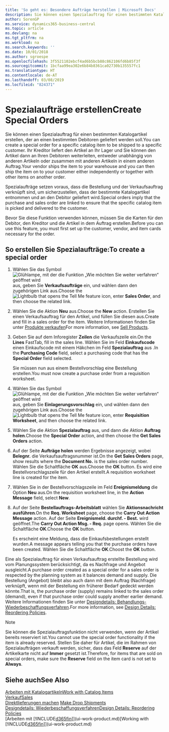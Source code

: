 ```yaml
---
title: 'So geht es: Besondere Aufträge herstellen | Microsoft Docs'
description: Sie können einen Spezialauftrag für einen bestimmten Katalogartikel erstellen, der an einen bestimmten Debitoren geliefert werden soll. Ihr Kreditor liefert den Artikel an Ihr Lager und Sie können den Artikel dann an Ihren Debitoren weiterleiten, entweder unabhängig von anderen Artikeln oder zusammen mit anderen Artikeln in einem anderen Auftrag.
author: SorenGP
ms.service: dynamics365-business-central
ms.topic: article
ms.devlang: na
ms.tgt_pltfrm: na
ms.workload: na
ms.search.keywords: ''
ms.date: 10/01/2018
ms.author: sgroespe
ms.openlocfilehash: 3f5521102ebcf4ad6b5bcb88c862106fd6b85f3f
ms.sourcegitcommit: 1bcfaa99ea302e6b84b8361ca02730b135557fc1
ms.translationtype: HT
ms.contentlocale: de-AT
ms.lasthandoff: 03/08/2019
ms.locfileid: "824371"
---
```

# <a name="create-special-orders"></a><span data-ttu-id="757c6-104">Spezialaufträge erstellen</span><span class="sxs-lookup"><span data-stu-id="757c6-104">Create Special Orders</span></span>
<span data-ttu-id="757c6-105">Sie können einen Spezialauftrag für einen bestimmten Katalogartikel erstellen, der an einen bestimmten Debitoren geliefert werden soll.</span><span class="sxs-lookup"><span data-stu-id="757c6-105">You can create a special order for a specific catalog item to be shipped to a specific customer.</span></span> <span data-ttu-id="757c6-106">Ihr Kreditor liefert den Artikel an Ihr Lager und Sie können den Artikel dann an Ihren Debitoren weiterleiten, entweder unabhängig von anderen Artikeln oder zusammen mit anderen Artikeln in einem anderen Auftrag.</span><span class="sxs-lookup"><span data-stu-id="757c6-106">Your vendor ships the item to your warehouse and you can then ship the item on to your customer either independently or together with other items on another order.</span></span>  

<span data-ttu-id="757c6-107">Spezialaufträge setzen voraus, dass die Bestellung und der Verkaufsauftrag verknüpft sind, um sicherzustellen, dass der bestimmte Katalogartikel entnommen und an den Debitor geliefert wird.</span><span class="sxs-lookup"><span data-stu-id="757c6-107">Special orders imply that the purchase and sales order are linked to ensure that the specific catalog item is picked and delivered to the customer.</span></span>  

<span data-ttu-id="757c6-108">Bevor Sie diese Funktion verwenden können, müssen Sie die Karten für den Debitor, den Kreditor und die Artikel in dem Auftrag erstellen.</span><span class="sxs-lookup"><span data-stu-id="757c6-108">Before you can use this feature, you must first set up the customer, vendor, and item cards necessary for the order.</span></span>  

## <a name="to-create-a-special-order"></a><span data-ttu-id="757c6-109">So erstellen Sie Spezialaufträge:</span><span class="sxs-lookup"><span data-stu-id="757c6-109">To create a special order</span></span>  
1.  <span data-ttu-id="757c6-110">Wählen Sie das Symbol ![Glühlampe, mit der die Funktion „Wie möchten Sie weiter verfahren“ geöffnet wird](media/ui-search/search_small.png "Wie möchten Sie weiter verfahren?") aus, geben Sie **Verkaufsaufträge** ein, und wählen dann den zugehörigen Link aus.</span><span class="sxs-lookup"><span data-stu-id="757c6-110">Choose the ![Lightbulb that opens the Tell Me feature](media/ui-search/search_small.png "Tell me what you want to do") icon, enter **Sales Order**, and then choose the related link.</span></span>  
2. <span data-ttu-id="757c6-111">Wählen Sie die Aktion **Neu** aus.</span><span class="sxs-lookup"><span data-stu-id="757c6-111">Choose the **New** action.</span></span> <span data-ttu-id="757c6-112">Erstellen Sie einen  Verkaufsauftrag für den Artikel, und füllen Sie diesen aus.</span><span class="sxs-lookup"><span data-stu-id="757c6-112">Create and fill in a  sales order for the item.</span></span> <span data-ttu-id="757c6-113">Weitere Informationen finden Sie unter [Produkte verkaufen](sales-how-sell-products.md)</span><span class="sxs-lookup"><span data-stu-id="757c6-113">For more information, see [Sell Products](sales-how-sell-products.md).</span></span>
3.  <span data-ttu-id="757c6-114">Geben Sie auf dem Inforegister **Zeilen** die Verkaufszeile ein.</span><span class="sxs-lookup"><span data-stu-id="757c6-114">On the **Lines** FastTab, fill in the sales line.</span></span> <span data-ttu-id="757c6-115">Wählen Sie im Feld **Einkaufscode** einen Einkaufscode mit einem Häkchen im Feld **Spezialauftrag** aus .</span><span class="sxs-lookup"><span data-stu-id="757c6-115">In the **Purchasing Code** field, select a purchasing code that has the **Special Order** field selected.</span></span>

    <span data-ttu-id="757c6-116">Sie müssen nun aus einem Bestellvorschlag eine Bestellung erstellen.</span><span class="sxs-lookup"><span data-stu-id="757c6-116">You must now create a purchase order from a requisition worksheet.</span></span>  
4. <span data-ttu-id="757c6-117">Wählen Sie das Symbol ![Glühlampe, mit der die Funktion „Wie möchten Sie weiter verfahren“ geöffnet wird](media/ui-search/search_small.png "Wie möchten Sie weiter verfahren?") aus, geben Sie **Einlagerungsvorschlag** ein, und wählen dann den zugehörigen Link aus.</span><span class="sxs-lookup"><span data-stu-id="757c6-117">Choose the ![Lightbulb that opens the Tell Me feature](media/ui-search/search_small.png "Tell me what you want to do") icon, enter **Requisition Worksheet**, and then choose the related link.</span></span>  
5. <span data-ttu-id="757c6-118">Wählen Sie die Aktion **Spezialauftrag** aus, und dann die Aktion **Auftrag holen**.</span><span class="sxs-lookup"><span data-stu-id="757c6-118">Choose the **Special Order** action, and then choose the **Get Sales Orders** action.</span></span>  
6.  <span data-ttu-id="757c6-119">Auf der Seite **Aufträge holen** werden Ergebnisse angezeigt, wobei **Belegnr.** die Verkaufsauftragsnummer ist.</span><span class="sxs-lookup"><span data-stu-id="757c6-119">On the **Get Sales Orders** page, show results where the **Document No.** is the sales order number.</span></span> <span data-ttu-id="757c6-120">Wählen Sie die Schaltfläche **OK** aus.</span><span class="sxs-lookup"><span data-stu-id="757c6-120">Choose the **OK** button.</span></span> <span data-ttu-id="757c6-121">Es wird eine Bestellvorschlagszeile für den Artikel erstellt.</span><span class="sxs-lookup"><span data-stu-id="757c6-121">A requisition worksheet line is created for the item.</span></span>  
7.  <span data-ttu-id="757c6-122">Wählen Sie in der Bestellvorschlagszeile im Feld **Ereignismeldung** die Option **Neu** aus.</span><span class="sxs-lookup"><span data-stu-id="757c6-122">On the requisition worksheet line, in the **Action Message** field, select **New**.</span></span>  
8.  <span data-ttu-id="757c6-123">Auf der Seite **Bestellauftrags-Arbeitsblatt** wählen Sie **Aktionsnachricht ausführen**.</span><span class="sxs-lookup"><span data-stu-id="757c6-123">On the **Req. Worksheet** page, choose the **Carry Out Action Message** action.</span></span> <span data-ttu-id="757c6-124">Auf der Seite **Ereignismeld. durchf. - Best.** wird geöffnet.</span><span class="sxs-lookup"><span data-stu-id="757c6-124">The **Carry Out Action Msg. - Req.** page opens.</span></span> <span data-ttu-id="757c6-125">Wählen Sie die Schaltfläche **OK**.</span><span class="sxs-lookup"><span data-stu-id="757c6-125">Choose the **OK** button.</span></span>  

    <span data-ttu-id="757c6-126">Es erscheint eine Meldung, dass die Einkaufsbestellungen erstellt wurden.</span><span class="sxs-lookup"><span data-stu-id="757c6-126">A message appears telling you that the purchase orders have been created.</span></span> <span data-ttu-id="757c6-127">Wählen Sie die Schaltfläche **OK**.</span><span class="sxs-lookup"><span data-stu-id="757c6-127">Choost the **OK** button.</span></span>  

<span data-ttu-id="757c6-128">Eine als Spezialauftrag für einen Verkaufsauftrag erstellte Bestellung wird vom Planungssystem berücksichtigt, da es Nachfrage und Angebot ausgleicht.</span><span class="sxs-lookup"><span data-stu-id="757c6-128">A purchase order created as a special order for a sales order is respected by the planning system as it balances demand and supply.</span></span> <span data-ttu-id="757c6-129">Die Bestellung (Angebot) bleibt also auch dann mit dem Auftrag (Nachfrage) verknüpft, wenn mit der Bestellung ein früherer Bedarf gedeckt werden könnte.</span><span class="sxs-lookup"><span data-stu-id="757c6-129">That is, the purchase order (supply) remains linked to the sales order (demand), even if that purchase order could supply another earlier demand.</span></span> <span data-ttu-id="757c6-130">Weitere Informationen finden Sie unter [Designdetails: Behandlungs-Wiederbeschaffungsverfahren](design-details-reservation-order-tracking-and-action-messaging.md).</span><span class="sxs-lookup"><span data-stu-id="757c6-130">For more information, see [Design Details: Reordering Policies](design-details-reservation-order-tracking-and-action-messaging.md).</span></span>  

> [!NOTE]  
>  <span data-ttu-id="757c6-131">Sie können die Spezialauftragsfunktion nicht verwenden, wenn der Artikel bereits reserviert ist.</span><span class="sxs-lookup"><span data-stu-id="757c6-131">You cannot use the special order functionality if the item is already reserved.</span></span> <span data-ttu-id="757c6-132">Stellen Sie daher für Artikel, die im Rahmen von Spezialaufträgen verkauft werden, sicher, dass das Feld **Reserve** auf der Artikelkarte nicht auf **Immer** gesetzt ist.</span><span class="sxs-lookup"><span data-stu-id="757c6-132">Therefore, for items that are sold on special orders, make sure the **Reserve** field on the item card is not set to **Always**.</span></span>  

## <a name="see-also"></a><span data-ttu-id="757c6-133">Siehe auch</span><span class="sxs-lookup"><span data-stu-id="757c6-133">See Also</span></span>  
[<span data-ttu-id="757c6-134">Arbeiten mit Katalogartikeln</span><span class="sxs-lookup"><span data-stu-id="757c6-134">Work with Catalog Items</span></span>](inventory-how-work-nonstock-items.md)  
[<span data-ttu-id="757c6-135">Verkauf</span><span class="sxs-lookup"><span data-stu-id="757c6-135">Sales</span></span>](sales-manage-sales.md)  
<span data-ttu-id="757c6-136">[Direktlieferungen machen](sales-how-drop-shipment.md) </span><span class="sxs-lookup"><span data-stu-id="757c6-136">[Make Drop Shipments](sales-how-drop-shipment.md) </span></span>  
[<span data-ttu-id="757c6-137">Designdetails: Wiederbeschaffungsverfahren</span><span class="sxs-lookup"><span data-stu-id="757c6-137">Design Details: Reordering Policies</span></span>](design-details-reservation-order-tracking-and-action-messaging.md)  
<span data-ttu-id="757c6-138">[Arbeiten mit [!INCLUDE[d365fin](includes/d365fin_md.md)]](ui-work-product.md)</span><span class="sxs-lookup"><span data-stu-id="757c6-138">[Working with [!INCLUDE[d365fin](includes/d365fin_md.md)]](ui-work-product.md)</span></span>

